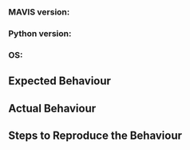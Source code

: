### MAVIS version: <version here>
### Python version: <version here>
### OS: <os here>

## Expected Behaviour


## Actual Behaviour


## Steps to Reproduce the Behaviour


